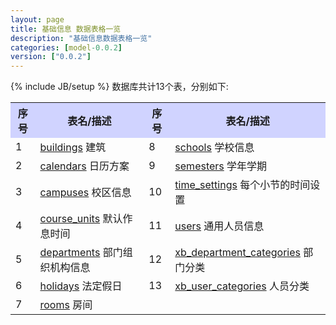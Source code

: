 ```yaml
---
layout: page
title: 基础信息 数据表格一览
description: "基础信息数据表格一览"
categories: [model-0.0.2]
version: ["0.0.2"]
---
```

{% include JB/setup %}
数据库共计13个表，分别如下:

<table class="table table-bordered table-striped table-condensed">
  <tr>
    <th style="background-color:#D0D3FF">序号</th>
    <th style="background-color:#D0D3FF">表名/描述</th>
    <th style="background-color:#D0D3FF">序号</th>
    <th style="background-color:#D0D3FF">表名/描述</th>
  </tr>
  <tr>
    <td>1</td>
    <td><a href="space.html#buildings">buildings</a> 建筑</td>
    <td>8</td>
    <td><a href="space.html#schools">schools</a> 学校信息</td>
  </tr>
  <tr>
    <td>2</td>
    <td><a href="time.html#calendars">calendars</a> 日历方案</td>
    <td>9</td>
    <td><a href="time.html#semesters">semesters</a> 学年学期</td>
  </tr>
  <tr>
    <td>3</td>
    <td><a href="space.html#campuses">campuses</a> 校区信息</td>
    <td>10</td>
    <td><a href="time.html#timesettings">time_settings</a> 每个小节的时间设置</td>
  </tr>
  <tr>
    <td>4</td>
    <td><a href="time.html#courseunits">course_units</a> 默认作息时间</td>
    <td>11</td>
    <td><a href="user.html#users">users</a> 通用人员信息</td>
  </tr>
  <tr>
    <td>5</td>
    <td><a href="user.html#departments">departments</a> 部门组织机构信息</td>
    <td>12</td>
    <td><a href="xb.html#xbdepartmentcategories">xb_department_categories</a> 部门分类</td>
  </tr>
  <tr>
    <td>6</td>
    <td><a href="time.html#holidays">holidays</a> 法定假日</td>
    <td>13</td>
    <td><a href="xb.html#xbusercategories">xb_user_categories</a> 人员分类</td>
  </tr>
  <tr>
    <td>7</td>
    <td><a href="space.html#rooms">rooms</a> 房间</td>
    <td></td>
    <td></td>
  </tr>
</table>

